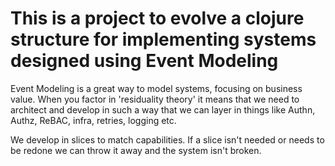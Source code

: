 # This is a project to evolve a clojure structure for implementing systems designed using Event Modeling

Event Modeling is a great way to model systems, focusing on business value. When you factor in 'residuality theory' it means that we need to architect and develop in such a way that we can layer in things like Authn, Authz, ReBAC, infra, retries, logging etc. 

We develop in slices to match capabilities. If a slice isn't needed or needs to be redone we can throw it away and the system isn't broken.


